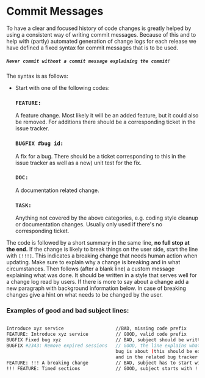 # Commit Messages
To have a clear and focused history of code changes is greatly helped
by using a consistent way of writing commit messages.
Because of this and to help with (partly) automated generation of
change logs for each release we have defined a fixed syntax for commit
messages that is to be used.

##### `Never commit without a commit message explaining the commit!`

The syntax is as follows:

* Start with one of the following codes:

    ### `FEATURE:`
    A feature change.
    Most likely it will be an added feature, but it could also be removed.
    For additions there should be a corresponding ticket in the issue tracker.
    
    ### `BUGFIX #bug id:`
    A fix for a bug.
    There should be a ticket corresponding to this in the issue tracker as well as a new) unit test for the fix.
    
    ### `DOC:`
    A documentation related change.
    
    ### `TASK:`
    Anything not covered by the above categories, e.g. coding style cleanup or documentation changes.
    Usually only used if there's no corresponding ticket.

The code is followed by a short summary in the same line, **no full stop at the end.**
If the change is likely to break things on the user side, start the line with `[!!!]`.
This indicates a breaking change that needs human action when updating.
Make sure to explain why a change is breaking and in what circumstances.
Then follows (after a blank line) a custom message explaining what was done.
It should be written in a style that serves well for a change log read by users.
If there is more to say about a change add a new paragraph with background information below.
In case of breaking changes give a hint on what needs to be changed by the user.

### Examples of good and bad subject lines:

```sh

Introduce xyz service                   //BAD, missing code prefix
FEATURE: Introduce xyz service          // GOOD, valid code prefix
BUGFIX Fixed bug xyz                    // BAD, subject should be written in present tense, no defect id
BUGFIX #2343: Remove expired sessions   // GOOD, the line explains what the change does, not what the
                                        bug is about (this should be explained in the following lines
                                        and in the related bug tracker ticket)
FEATURE: !!! A breaking change          // BAD, subject has to start with !!! for breaking changes
!!! FEATURE: Timed sections             // GOOD, subject starts with !!! for breaking changes
```
